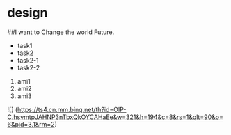 # design
##I want to Change the world Future. 
* task1
* task2
 * task2-1
 * task2-2

1. ami1
2. ami2
3. ami3

   
![] (https://ts4.cn.mm.bing.net/th?id=OIP-C.hsvmtpJAHNP3nTbxQkOYCAHaEe&w=321&h=194&c=8&rs=1&qlt=90&o=6&pid=3.1&rm=2)
